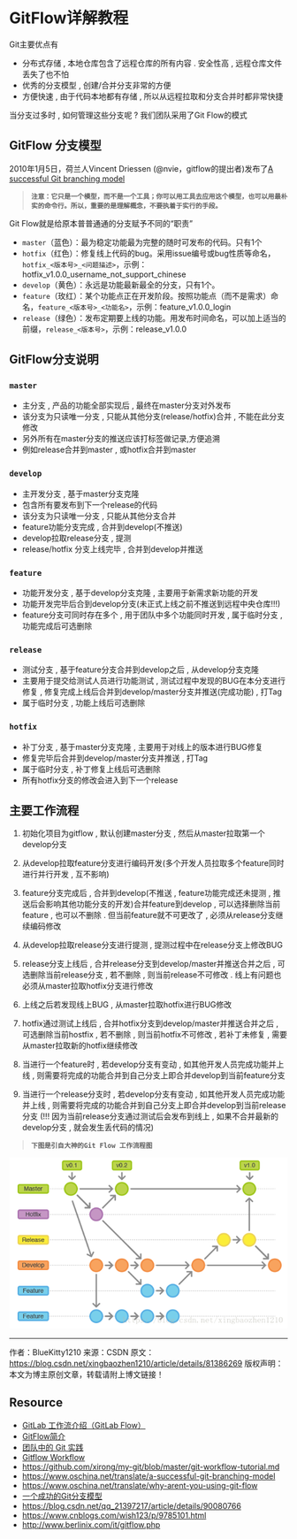 # GitFlow详解教程

Git主要优点有
- 分布式存储 , 本地仓库包含了远程仓库的所有内容 . 安全性高 , 远程仓库文件丢失了也不怕
- 优秀的分支模型 , 创建/合并分支非常的方便
- 方便快速 , 由于代码本地都有存储 , 所以从远程拉取和分支合并时都非常快捷

当分支过多时 , 如何管理这些分支呢 ? 我们团队采用了Git Flow的模式

## GitFlow 分支模型
2010年1月5日，荷兰人Vincent Driessen (@nvie，gitflow的提出者)发布了[A successful Git branching model](http://nvie.com/posts/a-successful-git-branching-model/)

>**`注意：它只是一个模型，而不是一个工具；你可以用工具去应用这个模型，也可以用最朴实的命令行。所以，重要的是理解概念，不要执着于实行的手段。`**

Git Flow就是给原本普普通通的分支赋予不同的“职责”
- `master`（蓝色）：最为稳定功能最为完整的随时可发布的代码。只有1个
- `hotfix`（红色）：修复线上代码的bug。采用issue编号或bug性质等命名，`hotfix_<版本号>_<问题描述>`，示例：hotfix_v1.0.0_username_not_support_chinese
- `develop`（黄色）：永远是功能最新最全的分支，只有1个。
- `feature`（玫红）：某个功能点正在开发阶段。按照功能点（而不是需求）命名，`feature_<版本号>_<功能名>`，示例：feature_v1.0.0_login
- `release`（绿色）：发布定期要上线的功能。用发布时间命名，可以加上适当的前缀，`release_<版本号>`，示例：release_v1.0.0

## GitFlow分支说明
### `master`
- 主分支 , 产品的功能全部实现后 , 最终在master分支对外发布
- 该分支为只读唯一分支 , 只能从其他分支(release/hotfix)合并 , 不能在此分支修改
- 另外所有在master分支的推送应该打标签做记录,方便追溯
- 例如release合并到master , 或hotfix合并到master

### `develop`
- 主开发分支 , 基于master分支克隆
- 包含所有要发布到下一个release的代码
- 该分支为只读唯一分支 , 只能从其他分支合并
- feature功能分支完成 , 合并到develop(不推送)
- develop拉取release分支 , 提测
- release/hotfix 分支上线完毕 , 合并到develop并推送

### `feature`
- 功能开发分支 , 基于develop分支克隆 , 主要用于新需求新功能的开发
- 功能开发完毕后合到develop分支(未正式上线之前不推送到远程中央仓库!!!)
- feature分支可同时存在多个 , 用于团队中多个功能同时开发 , 属于临时分支 , 功能完成后可选删除

### `release`
- 测试分支 , 基于feature分支合并到develop之后  , 从develop分支克隆
- 主要用于提交给测试人员进行功能测试 , 测试过程中发现的BUG在本分支进行修复 , 修复完成上线后合并到develop/master分支并推送(完成功能) , 打Tag
- 属于临时分支 , 功能上线后可选删除

### `hotfix`
- 补丁分支 , 基于master分支克隆 , 主要用于对线上的版本进行BUG修复
- 修复完毕后合并到develop/master分支并推送 , 打Tag
- 属于临时分支 , 补丁修复上线后可选删除
- 所有hotfix分支的修改会进入到下一个release

## 主要工作流程

1. 初始化项目为gitflow , 默认创建master分支 , 然后从master拉取第一个develop分支

2. 从develop拉取feature分支进行编码开发(多个开发人员拉取多个feature同时进行并行开发 , 互不影响)

3. feature分支完成后 , 合并到develop(不推送 , feature功能完成还未提测 , 推送后会影响其他功能分支的开发)合并feature到develop , 可以选择删除当前feature , 也可以不删除 . 但当前feature就不可更改了 , 必须从release分支继续编码修改

4. 从develop拉取release分支进行提测 , 提测过程中在release分支上修改BUG

5. release分支上线后 , 合并release分支到develop/master并推送合并之后 , 可选删除当前release分支 , 若不删除 , 则当前release不可修改 . 线上有问题也必须从master拉取hotfix分支进行修改

6. 上线之后若发现线上BUG , 从master拉取hotfix进行BUG修改

7. hotfix通过测试上线后 , 合并hotfix分支到develop/master并推送合并之后 , 可选删除当前hostfix , 若不删除 , 则当前hotfix不可修改 , 若补丁未修复 , 需要从master拉取新的hotfix继续修改

8. 当进行一个feature时 , 若develop分支有变动 , 如其他开发人员完成功能并上线 , 则需要将完成的功能合并到自己分支上即合并develop到当前feature分支

9. 当进行一个release分支时 , 若develop分支有变动 , 如其他开发人员完成功能并上线 , 则需要将完成的功能合并到自己分支上即合并develop到当前release分支 (!!! 因为当前release分支通过测试后会发布到线上 , 如果不合并最新的develop分支 , 就会发生丢代码的情况)

>**`下图是引自大神的Git Flow 工作流程图`**

![GitFlow工作流程图](../image/gitflow.png)


--------------------- 
作者：BlueKitty1210 
来源：CSDN 
原文：https://blog.csdn.net/xingbaozhen1210/article/details/81386269 
版权声明：本文为博主原创文章，转载请附上博文链接！



## Resource

- [GitLab 工作流介绍（GitLab Flow）](https://blog.csdn.net/henryhu712/article/details/82284702)
- [GitFlow简介](https://blog.csdn.net/qq_21397217/article/details/90080766)
- [团队中的 Git 实践](https://ourai.ws/posts/working-with-git-in-team/)
- [Gitflow Workflow](https://www.atlassian.com/git/tutorials/comparing-workflows/gitflow-workflow)
- https://github.com/xirong/my-git/blob/master/git-workflow-tutorial.md
- https://www.oschina.net/translate/a-successful-git-branching-model
- https://www.oschina.net/translate/why-arent-you-using-git-flow
- [一个成功的Git分支模型](https://blog.csdn.net/dbzhang800/article/details/6798724)
- https://blog.csdn.net/qq_21397217/article/details/90080766
- https://www.cnblogs.com/wish123/p/9785101.html
- http://www.berlinix.com/it/gitflow.php